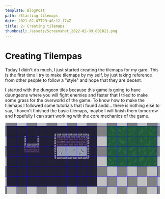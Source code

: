 ```yaml
---
template: BlogPost
path: /Starting tilemaps
date: 2021-02-07T23:46:12.174Z
title: 2- Creating tilemaps
thumbnail: /assets/Screenshot_2022-02-09_001023.png
---
```


# Creating Tilempas

Today I didn't do much, I just started creating the tilemaps for my gare. This is the first time I try to make tilemaps by my self, by just taking reference from other people to follow a "style" and hope that they are decent.

I started with the dungeon tiles because this game is going to have duungeons where you will fight enemies and faster that I tried to make some grass for the overworld of the game. To know how to make the tilemaps I followed some tutorials that i found andd... there is nothing else to say, I haven't finished the basic tilemaps, maybe I will finish them tomorrow and hopefully I can start working with the core mechanics of the game.

![tilemaps](https://github.com/rene-roid/starter-delog/blob/master/static/assets/Screenshot%202022-02-09%20001023.png)